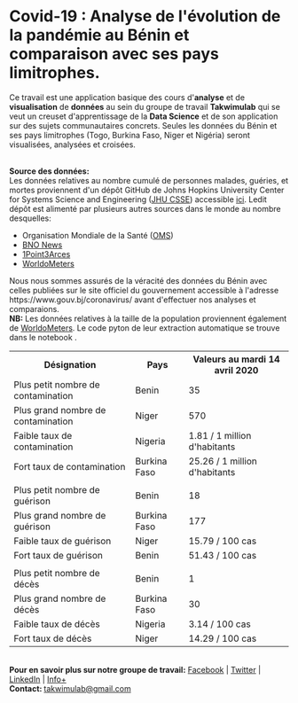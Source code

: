 # Covid-19 : Analyse de l'évolution de la pandémie au Bénin et comparaison avec ses pays limitrophes.

Ce travail est une application basique des cours d'<b>analyse</b> et de <b>visualisation</b> de <b>données</b> au sein du groupe de travail  <b>Takwimulab</b> qui se veut un creuset d'apprentissage de la <b>Data Science</b> et de son application sur des sujets communautaires concrets. Seules les données du Bénin et ses pays limitrophes (Togo, Burkina Faso, Niger et Nigéria) seront visualisées, analysées et croisées.

<br>
<b>Source des données:</b><br>
Les données relatives au nombre cumulé de personnes malades, guéries, et mortes proviennent d'un dépôt GitHub de Johns Hopkins University Center for Systems Science and Engineering (<a href="https://systems.jhu.edu/" target="_blank">JHU CSSE</a>) accessible <a href="https://github.com/CSSEGISandData/COVID-19" target="_blank">ici</a>. Ledit dépôt est alimenté par plusieurs autres sources dans le monde au nombre desquelles:
<ul>
  <li>Organisation Mondiale de la Santé (<a href="https://www.who.int/" target="_blank">OMS</a>)</li>
  <li><a href="https://bnonews.com/index.php/2020/02/the-latest-coronavirus-cases/" target="_blank">BNO News</a></li>
  <li><a href="https://coronavirus.1point3acres.com/en" target="_blank">1Point3Arces</a></li>
  <li><a href="https://www.worldometers.info/coronavirus/" target="_blank">WorldoMeters</a></li>
</ul>
Nous nous sommes assurés de la véracité des données du Bénin avec celles publiées sur le site officiel du gouvernement accessible à l'adresse https://www.gouv.bj/coronavirus/ avant d'effectuer nos analyses et comparaions. <br>
<b>NB:</b> Les données relatives à la taille de la population proviennent également de <a href="https://www.worldometers.info/" target="_blank">WorldoMeters</a>. Le code pyton de leur extraction automatique se trouve dans le notebook <a href="" target="_blank"></a>.
<br>
<table class="tg">
  <tr>
    <th class="tg-u6fn">Désignation</th>
    <th class="tg-k4jp">Pays</th>
    <th class="tg-k4jp">Valeurs au mardi 14 avril 2020</th>
  </tr>
  <tr>
    <td class="tg-zd5i">Plus petit nombre de contamination</td>
    <td class="tg-0r18">Benin</td>
    <td class="tg-0r18">35</td>
  </tr>
  <tr>
    <td class="tg-zd5i">Plus grand nombre de contamination</td>
    <td class="tg-0r18">Niger</td>
    <td class="tg-0r18">570</td>
  </tr>
  <tr>
    <td class="tg-zd5i">Faible taux de contamination</td>
    <td class="tg-0r18">Nigeria</td>
    <td class="tg-0r18">1.81 / 1 million d'habitants</td>
  </tr>
  <tr>
    <td class="tg-zd5i">Fort taux de contamination</td>
    <td class="tg-0r18">Burkina Faso</td>
    <td class="tg-0r18">25.26 / 1 million d'habitants</td>
  </tr>
  <tr>
    <td class="tg-zd5i"></td>
    <td class="tg-0r18"></td>
    <td class="tg-0r18"></td>
  </tr>
  <tr>
    <td class="tg-zd5i">Plus petit nombre de guérison</td>
    <td class="tg-0r18">Benin</td>
    <td class="tg-0r18">18</td>
  </tr>
  <tr>
    <td class="tg-zd5i">Plus grand nombre de guérison</td>
    <td class="tg-0r18">Burkina Faso</td>
    <td class="tg-0r18">177</td>
  </tr>
  <tr>
    <td class="tg-zd5i">Faible taux de guérison</td>
    <td class="tg-0r18">Niger</td>
    <td class="tg-0r18">15.79 / 100 cas</td>
  </tr>
  <tr>
    <td class="tg-zd5i">Fort taux de guérison</td>
    <td class="tg-0r18">Benin</td>
    <td class="tg-0r18">51.43 / 100 cas</td>
  </tr>
  <tr>
    <td class="tg-zd5i"></td>
    <td class="tg-0r18"></td>
    <td class="tg-0r18"></td>
  </tr>
  <tr>
    <td class="tg-zd5i">Plus petit nombre de décès</td>
    <td class="tg-0r18">Benin</td>
    <td class="tg-0r18">1</td>
  </tr>
  <tr>
    <td class="tg-zd5i">Plus grand nombre de décès</td>
    <td class="tg-0r18">Burkina Faso</td>
    <td class="tg-0r18">30</td>
  </tr>
  <tr>
    <td class="tg-zd5i">Faible taux de décès</td>
    <td class="tg-0r18">Nigeria</td>
    <td class="tg-0r18">3.14 / 100 cas</td>
  </tr>
  <tr>
    <td class="tg-zd5i">Fort taux de décès</td>
    <td class="tg-0r18">Niger</td>
    <td class="tg-0r18">14.29 / 100 cas</td>
  </tr>
</table>
<br>
<b>Pour en savoir plus sur notre groupe de travail:</b> <a href="https://facebook.com/takwimulab" target="_blank">Facebook</a> | <a href="https://twitter.com/takwimulab" target="_blank">Twitter</a> | <a href="https://www.linkedin.com/company/takwimulab" target="_blank">LinkedIn</a> | <a href="https://takwimulab.gitlab.io/" target="_blank">Info+</a> <br>
<b>Contact: </b> <a href="mailto:takwimulab@gmail.com" target="_blank">takwimulab@gmail.com</a>
<br>


<a href="" target="_blank"></a>

